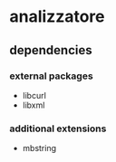 analizzatore
===

dependencies
---

### external packages
* libcurl
* libxml

### additional extensions
* mbstring
